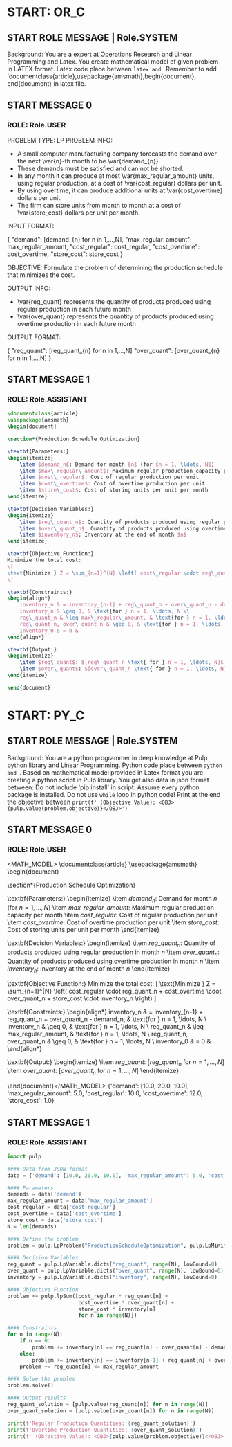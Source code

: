 # START: OR_C 
## START ROLE MESSAGE | Role.SYSTEM 
Background: You are a expert at Operations Research and Linear Programming and Latex. You create mathematical model of given problem in LATEX format. Latex code place between ```latex and ``` Remember to add 'documentclass{article},usepackage{amsmath},begin{document}, end{document} in latex file. 
## START MESSAGE 0 
### ROLE: Role.USER
<DESCRIPTION>
PROBLEM TYPE: LP
PROBLEM INFO:

- A small computer manufacturing company forecasts the demand over the next \var{n}-th month to be \var{demand_{n}}.
- These demands must be satisfied and can not be shorted.
- In any month it can produce at most \var{max_regular_amount} units, using regular production, at a cost of \var{cost_regular} dollars per unit. 
- By using overtime, it can produce additional units at \var{cost_overtime} dollars per unit. 
- The firm can store units from month to month at a cost of \var{store_cost} dollars per unit per month. 

INPUT FORMAT:

{
	"demand": [demand_{n} for n in 1,...,N],
	"max_regular_amount": max_regular_amount,
	"cost_regular": cost_regular,
	"cost_overtime": cost_overtime,
	"store_cost": store_cost
}


OBJECTIVE: Formulate the problem of determining the production schedule that minimizes the cost.

OUTPUT INFO:

- \var{reg_quant} represents the quantity of products produced using regular production in each future month
- \var{over_quant} represents the quantity of products produced using overtime production in each future month

OUTPUT FORMAT:

{
	"reg_quant": [reg_quant_{n} for n in 1,...,N]
	"over_quant": [over_quant_{n} for n in 1,...,N]
}
</DESCRIPTION>


## START MESSAGE 1 
### ROLE: Role.ASSISTANT
```latex
\documentclass{article}
\usepackage{amsmath}
\begin{document}

\section*{Production Schedule Optimization}

\textbf{Parameters:}
\begin{itemize}
    \item $demand_n$: Demand for month $n$ (for $n = 1, \ldots, N$)
    \item $max\_regular\_amount$: Maximum regular production capacity per month
    \item $cost\_regular$: Cost of regular production per unit
    \item $cost\_overtime$: Cost of overtime production per unit
    \item $store\_cost$: Cost of storing units per unit per month
\end{itemize}

\textbf{Decision Variables:}
\begin{itemize}
    \item $reg\_quant_n$: Quantity of products produced using regular production in month $n$
    \item $over\_quant_n$: Quantity of products produced using overtime production in month $n$
    \item $inventory_n$: Inventory at the end of month $n$
\end{itemize}

\textbf{Objective Function:}
Minimize the total cost:
\[
\text{Minimize } Z = \sum_{n=1}^{N} \left( cost\_regular \cdot reg\_quant_n + cost\_overtime \cdot over\_quant_n + store\_cost \cdot inventory_n \right)
\]

\textbf{Constraints:}
\begin{align*}
    inventory_n & = inventory_{n-1} + reg\_quant_n + over\_quant_n - demand_n, & \text{for } n = 1, \ldots, N \\
    inventory_n & \geq 0, & \text{for } n = 1, \ldots, N \\
    reg\_quant_n & \leq max\_regular\_amount, & \text{for } n = 1, \ldots, N \\
    reg\_quant_n, over\_quant_n & \geq 0, & \text{for } n = 1, \ldots, N \\
    inventory_0 & = 0 & 
\end{align*}

\textbf{Output:}
\begin{itemize}
    \item $reg\_quant$: $[reg\_quant_n \text{ for } n = 1, \ldots, N]$
    \item $over\_quant$: $[over\_quant_n \text{ for } n = 1, \ldots, N]$
\end{itemize}

\end{document}
```

# START: PY_C 
## START ROLE MESSAGE | Role.SYSTEM 
Background: You are a python programmer in deep knowledge at Pulp python library and Linear Programming. Python code place between ```python and ```. Based on mathematical model provided in Latex format you are creating a python script in Pulp library. You get also data in json format between: <DATA></DATA> Do not include 'pip install' in script. Assume every python package is installed. Do not use `while` loop in python code! Print at the end the objective between <OBJ></OBJ> `print(f' (Objective Value): <OBJ>{pulp.value(problem.objective)}</OBJ>')` 
## START MESSAGE 0 
### ROLE: Role.USER
<MATH_MODEL>
\documentclass{article}
\usepackage{amsmath}
\begin{document}

\section*{Production Schedule Optimization}

\textbf{Parameters:}
\begin{itemize}
    \item $demand_n$: Demand for month $n$ (for $n = 1, \ldots, N$)
    \item $max\_regular\_amount$: Maximum regular production capacity per month
    \item $cost\_regular$: Cost of regular production per unit
    \item $cost\_overtime$: Cost of overtime production per unit
    \item $store\_cost$: Cost of storing units per unit per month
\end{itemize}

\textbf{Decision Variables:}
\begin{itemize}
    \item $reg\_quant_n$: Quantity of products produced using regular production in month $n$
    \item $over\_quant_n$: Quantity of products produced using overtime production in month $n$
    \item $inventory_n$: Inventory at the end of month $n$
\end{itemize}

\textbf{Objective Function:}
Minimize the total cost:
\[
\text{Minimize } Z = \sum_{n=1}^{N} \left( cost\_regular \cdot reg\_quant_n + cost\_overtime \cdot over\_quant_n + store\_cost \cdot inventory_n \right)
\]

\textbf{Constraints:}
\begin{align*}
    inventory_n & = inventory_{n-1} + reg\_quant_n + over\_quant_n - demand_n, & \text{for } n = 1, \ldots, N \\
    inventory_n & \geq 0, & \text{for } n = 1, \ldots, N \\
    reg\_quant_n & \leq max\_regular\_amount, & \text{for } n = 1, \ldots, N \\
    reg\_quant_n, over\_quant_n & \geq 0, & \text{for } n = 1, \ldots, N \\
    inventory_0 & = 0 & 
\end{align*}

\textbf{Output:}
\begin{itemize}
    \item $reg\_quant$: $[reg\_quant_n \text{ for } n = 1, \ldots, N]$
    \item $over\_quant$: $[over\_quant_n \text{ for } n = 1, \ldots, N]$
\end{itemize}

\end{document}</MATH_MODEL>
<DATA>
{'demand': [10.0, 20.0, 10.0], 'max_regular_amount': 5.0, 'cost_regular': 10.0, 'cost_overtime': 12.0, 'store_cost': 1.0}</DATA>


## START MESSAGE 1 
### ROLE: Role.ASSISTANT
```python
import pulp

#### Data from JSON format
data = {'demand': [10.0, 20.0, 10.0], 'max_regular_amount': 5.0, 'cost_regular': 10.0, 'cost_overtime': 12.0, 'store_cost': 1.0}

#### Parameters
demands = data['demand']
max_regular_amount = data['max_regular_amount']
cost_regular = data['cost_regular']
cost_overtime = data['cost_overtime']
store_cost = data['store_cost']
N = len(demands)

#### Define the problem
problem = pulp.LpProblem("ProductionScheduleOptimization", pulp.LpMinimize)

#### Decision Variables
reg_quant = pulp.LpVariable.dicts("reg_quant", range(N), lowBound=0)
over_quant = pulp.LpVariable.dicts("over_quant", range(N), lowBound=0)
inventory = pulp.LpVariable.dicts("inventory", range(N), lowBound=0)

#### Objective Function
problem += pulp.lpSum([cost_regular * reg_quant[n] + 
                       cost_overtime * over_quant[n] + 
                       store_cost * inventory[n] 
                       for n in range(N)])

#### Constraints
for n in range(N):
    if n == 0:
        problem += inventory[n] == reg_quant[n] + over_quant[n] - demands[n]
    else:
        problem += inventory[n] == inventory[n-1] + reg_quant[n] + over_quant[n] - demands[n]
    problem += reg_quant[n] <= max_regular_amount

#### Solve the problem
problem.solve()

#### Output results
reg_quant_solution = [pulp.value(reg_quant[n]) for n in range(N)]
over_quant_solution = [pulp.value(over_quant[n]) for n in range(N)]

print(f'Regular Production Quantities: {reg_quant_solution}')
print(f'Overtime Production Quantities: {over_quant_solution}')
print(f' (Objective Value): <OBJ>{pulp.value(problem.objective)}</OBJ>')
```

